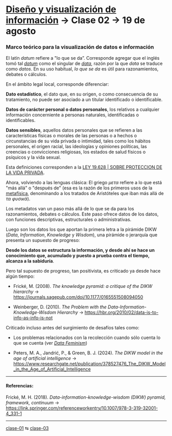 # [Diseño y visualización de información](https://github.com/profesorfaco/troncal) → Clase 02 → 19 de agosto

### Marco teórico para la visualización de datos e información

El latín *datum* refiere a "lo que se da”. Corresponde agregar que el inglés tomó tal [*datum*](https://www.merriam-webster.com/dictionary/datum) como el singular de [*data*](https://www.merriam-webster.com/dictionary/data), razón por la que *data* se traduce como *datos*. En su uso habitual, *lo que se da* es útil para razonamientos, debates o cálculos.

En el ámbito legal local, corresponde diferenciar:

**Dato estadístico**, el dato que, en su origen, o como consecuencia de su tratamiento, no puede ser asociado a un titular identificado o identificable.

**Datos de carácter personal o datos personales**, los relativos a cualquier información concerniente a personas naturales, identificadas o identificables.

**Datos sensibles**, aquellos datos personales que se refieren a las características físicas o morales de las personas o a hechos o circunstancias de su vida privada o intimidad, tales como los hábitos personales, el origen racial, las ideologías y opiniones políticas, las creencias o convicciones religiosas, los estados de salud físicos o psíquicos y la vida sexual.

Esta definiciones corresponden a la [LEY 19.628 | SOBRE PROTECCION DE LA VIDA PRIVADA](https://bcn.cl/2eqfn). 

Ahora, volviendo a las lenguas clásica: El griego *μετα* refiere a lo que está "más allá" o "después de" (esa es la razón de los primeros usos de la [metafísica](https://es.wikipedia.org/wiki/Andr%C3%B3nico_de_Rodas#G%C3%A9nesis_circunstancial_de_la_palabra_metaf%C3%ADsica), denominando a los tratados de Aristóteles que iban más allá de *τα φυσικά*).

Los metadatos van un paso más allá de lo que se da para los razonamientos, debates o cálculos. Este paso ofrece datos de los datos, con funciones descriptivas, estructurales o administrativas.

Luego son los datos los que aportan la primera letra a la pirámide DIKW (*Data*, *Information*, *Knowledge* y *Wisdom*), una pirámide o jerarquía que presenta un supuesto de progreso: 

**Desde los datos se estructura la información, y desde ahí se hace un conocimiento que, acumulado y puesto a prueba contra el tiempo, alcanza a la sabiduría**.

Pero tal supuesto de progreso, tan positivista, es criticado ya desde hace algún tiempo:

- Frické, M. (2008). *The knowledge pyramid: a critique of the DIKW hierarchy* → https://journals.sagepub.com/doi/10.1177/0165551508094050

- Weinberger, D. (2010). *The Problem with the Data-Information-Knowledge-Wisdom Hierarchy* → https://hbr.org/2010/02/data-is-to-info-as-info-is-not

Criticado incluso antes del surgimiento de desafíos tales como:

- Los problemas relacionados con la recolección cuando sólo cuenta lo que se cuenta (ver [*Data Feminism*](https://data-feminism.mitpress.mit.edu/pub/tzq8d54o/release/1))

- Peters, M. A., Jandrić, P., & Green, B. J. (2024). *The DIKW model in the age of artificial intelligence* → https://www.researchgate.net/publication/378527476_The_DIKW_Model_in_the_Age_of_Artificial_Intelligence

- - - - 

#### Referencias:

Frické, M. H. (2018). *Data-information-knowledge-wisdom (DIKW) pyramid, framework, continuum* → https://link.springer.com/referenceworkentry/10.1007/978-3-319-32001-4_331-1



_ _ _ _ 

[clase-01](https://github.com/profesorfaco/troncal/blob/main/clase-01/README.md) ⇆ [clase-03](https://github.com/profesorfaco/troncal/blob/main/clase-03/README.md)
